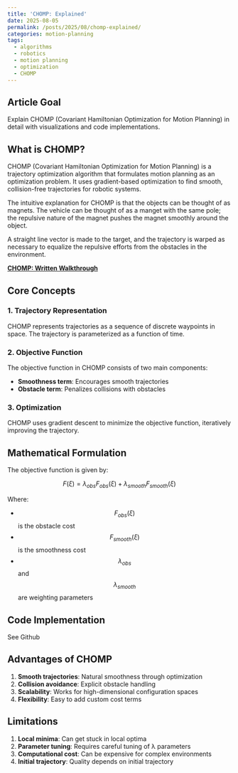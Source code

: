 ```yaml
---
title: 'CHOMP: Explained'
date: 2025-08-05
permalink: /posts/2025/08/chomp-explained/
categories: motion-planning
tags:
  - algorithms
  - robotics
  - motion planning
  - optimization
  - CHOMP
---
```


## Article Goal
Explain CHOMP (Covariant Hamiltonian Optimization for Motion Planning) in detail with visualizations and code implementations.

## What is CHOMP?

CHOMP (Covariant Hamiltonian Optimization for Motion Planning) is a trajectory optimization algorithm that formulates motion planning as an optimization problem. It uses gradient-based optimization to find smooth, collision-free trajectories for robotic systems.

The intuitive explanation for CHOMP is that the objects can be thought of as magnets. The vehicle can be thought of as a manget with the same pole; the repulsive nature of the magnet pushes the magnet smoothly around the object. 

A straight line vector is made to the target, and the trajectory is warped as necessary to equalize the repulsive efforts from the obstacles in the environment. 

**[CHOMP: Written Walkthrough](/files/CHOMP.pdf)**


## Core Concepts

### 1. Trajectory Representation
CHOMP represents trajectories as a sequence of discrete waypoints in space. The trajectory is parameterized as a function of time.

### 2. Objective Function
The objective function in CHOMP consists of two main components:
- **Smoothness term**: Encourages smooth trajectories
- **Obstacle term**: Penalizes collisions with obstacles

### 3. Optimization
CHOMP uses gradient descent to minimize the objective function, iteratively improving the trajectory.

## Mathematical Formulation

The objective function is given by:

$$F(\xi) = \lambda_{obs} F_{obs}(\xi) + \lambda_{smooth} F_{smooth}(\xi)$$

Where:
- $$F_{obs}(\xi)$$ is the obstacle cost
- $$F_{smooth}(\xi)$$ is the smoothness cost
- $$\lambda_{obs}$$ and $$\lambda_{smooth}$$ are weighting parameters

## Code Implementation
See Github




## Advantages of CHOMP

1. **Smooth trajectories**: Natural smoothness through optimization
2. **Collision avoidance**: Explicit obstacle handling
3. **Scalability**: Works for high-dimensional configuration spaces
4. **Flexibility**: Easy to add custom cost terms

## Limitations

1. **Local minima**: Can get stuck in local optima
2. **Parameter tuning**: Requires careful tuning of λ parameters
3. **Computational cost**: Can be expensive for complex environments
4. **Initial trajectory**: Quality depends on initial trajectory
